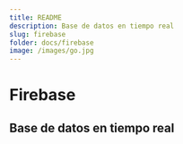 ```yaml
---
title: README
description: Base de datos en tiempo real
slug: firebase
folder: docs/firebase
image: /images/go.jpg
---
```

# Firebase

## Base de datos en tiempo real